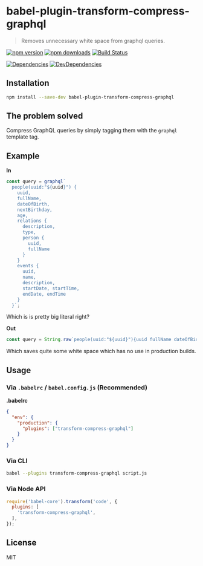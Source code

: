 # babel-plugin-transform-compress-graphql

> Removes unnecessary white space from graphql queries.

[![npm version](https://img.shields.io/npm/v/babel-plugin-transform-compress-graphql.svg)](https://www.npmjs.com/package/babel-plugin-transform-compress-graphql)
[![npm downloads](https://img.shields.io/npm/dm/babel-plugin-transform-compress-graphql.svg)](https://www.npmjs.com/package/babel-plugin-transform-compress-graphql)
[![Build Status](https://travis-ci.org/frontendr/babel-plugin-transform-compress-graphql.svg?branch=master)](https://travis-ci.org/frontendr/babel-plugin-transform-compress-graphql)

[![Dependencies](https://img.shields.io/david/frontendr/babel-plugin-transform-compress-graphql.svg)](https://david-dm.org/frontendr/babel-plugin-transform-compress-graphql)
[![DevDependencies](https://img.shields.io/david/dev/frontendr/babel-plugin-transform-compress-graphql.svg)](https://david-dm.org/frontendr/babel-plugin-transform-compress-graphql?type=dev)

## Installation

```sh
npm install --save-dev babel-plugin-transform-compress-graphql
```

## The problem solved

Compress GraphQL queries by simply tagging them with the `graphql` template tag.

## Example

**In**
```js
const query = graphql`
  people(uuid:"${uuid}") {
    uuid,
    fullName,
    dateOfBirth,
    nextBirthday,
    age,
    relations {
      description,
      type,
      person {
        uuid,
        fullName
      }
    }
    events {
      uuid,
      name,
      description,
      startDate, startTime,
      endDate, endTime
    }
  }`;
```

Which is is pretty big literal right?

**Out**
```js
const query = String.raw`people(uuid:"${uuid}"){uuid fullName dateOfBirth nextBirthday age relations {description type person{uuid fullName}}events{uuid name description startDate startTime endDate endTime}}`
```

Which saves quite some white space which has no use in production builds.

## Usage

### Via `.babelrc` / `babel.config.js` (Recommended)

**.babelrc**

```json
{
  "env": {
    "production": {
      "plugins": ["transform-compress-graphql"]
    }
  }
}
```

### Via CLI

```sh
babel --plugins transform-compress-graphql script.js
```

### Via Node API

```js
require('babel-core').transform('code', {
  plugins: [
    'transform-compress-graphql',
  ],
});
```

## License

MIT
